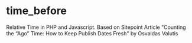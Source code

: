 # time_before
Relative Time in PHP and Javascript. Based on Sitepoint Article "Counting the “Ago” Time: How to Keep Publish Dates Fresh" by Osvaldas Valutis
